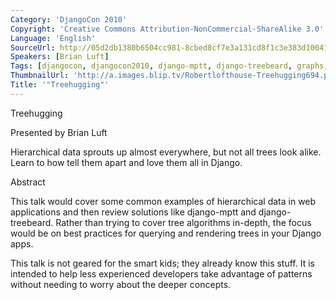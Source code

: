 ```yaml
---
Category: 'DjangoCon 2010'
Copyright: 'Creative Commons Attribution-NonCommercial-ShareAlike 3.0'
Language: 'English'
SourceUrl: http://05d2db1380b6504cc981-8cbed8cf7e3a131cd8f1c3e383d10041.r93.cf2.rackcdn.com/djangocon-2010/50_treehugging.flv
Speakers: [Brian Luft]
Tags: [djangocon, djangocon2010, django-mptt, django-treebeard, graphs, structureddata]
ThumbnailUrl: 'http://a.images.blip.tv/Robertlofthouse-Treehugging694.png'
Title: '"Treehugging"'
---
```

Treehugging

Presented by Brian Luft

Hierarchical data sprouts up almost everywhere, but not all trees look alike.
Learn to how tell them apart and love them all in Django.

Abstract

This talk would cover some common examples of hierarchical data in web
applications and then review solutions like django-mptt and django-treebeard.
Rather than trying to cover tree algorithms in-depth, the focus would be on
best practices for querying and rendering trees in your Django apps.

This talk is not geared for the smart kids; they already know this stuff. It
is intended to help less experienced developers take advantage of patterns
without needing to worry about the deeper concepts.

